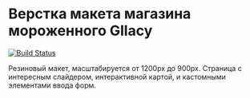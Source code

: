 # Верстка макета магазина мороженного Gllacy

[![Build Status](https://travis-ci.org/av1at0r/gllacy.svg?branch=master)](https://travis-ci.org/av1at0r/gllacy)

Резиновый макет, масштабируется от 1200px до 900px. Страница с интересным слайдером, интерактивной картой, и кастомными элементами ввода форм.
